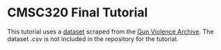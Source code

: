 # CMSC320 Final Tutorial


This tutorial uses a [dataset](https://github.com/jamesqo/gun-violence-data) scraped from the [Gun Violence Archive](gunviolencearchive.org). The dataset .csv is not included in the repository for the tutorial.
